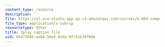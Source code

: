 ```yaml
---
content_type: resource
description: ''
file: https://ol-ocw-studio-app-qa.s3.amazonaws.com/courses/6-004-computation-structures-spring-2017/6647266beab856ed82da0fc51b70f666_e8eEyYmLx98.vtt
file_type: application/x-subrip
resourcetype: Other
title: 3play caption file
uid: 6647266b-eab8-56ed-82da-0fc51b70f666
---
```

